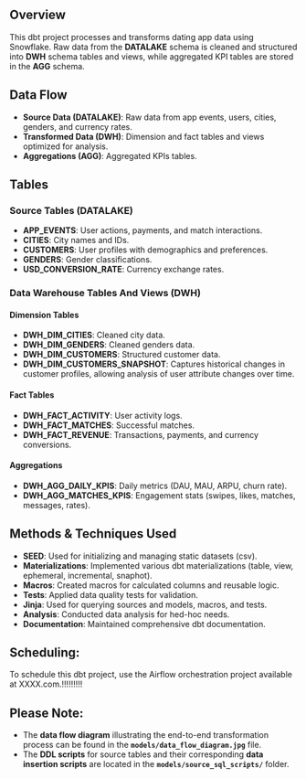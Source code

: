 ## Overview
This dbt project processes and transforms dating app data using Snowflake.
Raw data from the **DATALAKE** schema is cleaned and structured into **DWH** schema tables and views, while aggregated KPI tables are stored in the **AGG** schema.

## Data Flow
- **Source Data (DATALAKE)**: Raw data from app events, users, cities, genders, and currency rates.
- **Transformed Data (DWH)**: Dimension and fact tables and views optimized for analysis.
- **Aggregations (AGG)**: Aggregated KPIs tables.

## Tables

### **Source Tables (DATALAKE)**
- **APP_EVENTS**: User actions, payments, and match interactions.
- **CITIES**: City names and IDs.
- **CUSTOMERS**: User profiles with demographics and preferences.
- **GENDERS**: Gender classifications.
- **USD_CONVERSION_RATE**: Currency exchange rates.

### **Data Warehouse Tables And Views (DWH)**
#### **Dimension Tables**
- **DWH_DIM_CITIES**: Cleaned city data.
- **DWH_DIM_GENDERS**: Cleaned genders data.
- **DWH_DIM_CUSTOMERS**: Structured customer data.
- **DWH_DIM_CUSTOMERS_SNAPSHOT**: Captures historical changes in customer profiles, allowing analysis of user attribute changes over time.

#### **Fact Tables**
- **DWH_FACT_ACTIVITY**: User activity logs.
- **DWH_FACT_MATCHES**: Successful matches.
- **DWH_FACT_REVENUE**: Transactions, payments, and currency conversions.

#### **Aggregations**
- **DWH_AGG_DAILY_KPIS**: Daily metrics (DAU, MAU, ARPU, churn rate).
- **DWH_AGG_MATCHES_KPIS**: Engagement stats (swipes, likes, matches, messages, rates).

## Methods & Techniques Used

- **SEED**: Used for initializing and managing static datasets (csv).
- **Materializations**: Implemented various dbt materializations (table, view, ephemeral, incremental, snaphot).
- **Macros**: Created macros for calculated columns and reusable logic.
- **Tests**: Applied data quality tests for validation.
- **Jinja**: Used for querying sources and models, macros, and tests.
- **Analysis**: Conducted data analysis for hed-hoc needs.
- **Documentation**: Maintained comprehensive dbt documentation.

## **Scheduling:**
To schedule this dbt project, use the Airflow orchestration project available at XXXX.com.!!!!!!!!!

## **Please Note:**
- The **data flow diagram** illustrating the end-to-end transformation process can be found in the **`models/data_flow_diagram.jpg`** file.
- The **DDL scripts** for source tables and their corresponding **data insertion scripts** are located in the **`models/source_sql_scripts/`** folder.  



